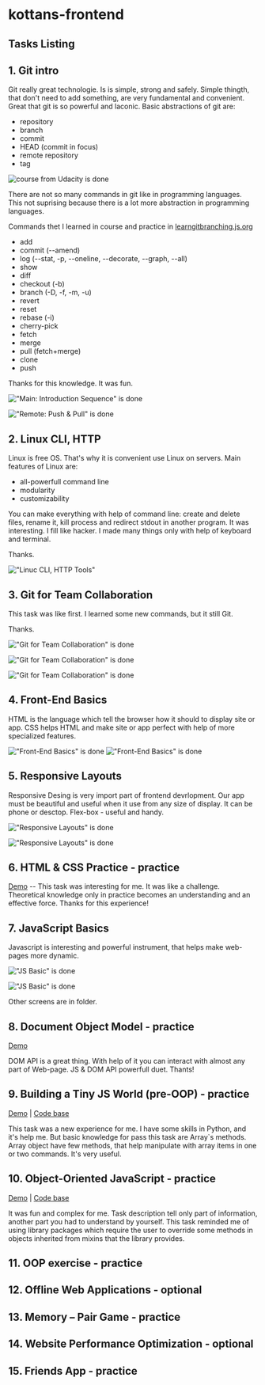 # kottans-frontend

## Tasks Listing

## 1. Git intro

  Git really great technologie. Is is simple, strong and safely. Simple thingth, that don't need to add something, are very fundamental and convenient.
  Great that git is so powerful and laconic. Basic abstractions of git are:
  - repository
  - branch
  - commit
  - HEAD (commit in focus)
  - remote repository
  - tag
  
![course from Udacity is done](/git_and_github/1-mini.png "course from Udacity is done")

 There are not so many commands in git like in programming languages. This not suprising because there is a lot more abstraction in programming languages.
 
 Commands thet I learned in course and practice in [learngitbranching.js.org](https://learngitbranching.js.org/?locale=ru_RU "Great App")
 
  - add
  - commit (--amend)
  - log (--stat, -p, --oneline, --decorate, --graph, --all)
  - show
  - diff
  - checkout (-b)
  - branch (-D, -f, -m, -u)
  - revert
  - reset
  - rebase (-i)
  - cherry-pick
  - fetch
  - merge
  - pull (fetch+merge)
  - clone
  - push
  
Thanks for this knowledge.  It was fun.

!["Main: Introduction Sequence" is done](/git_and_github/2-mini.png "'Main: Introduction Sequence' is done")

!["Remote: Push & Pull" is done](/git_and_github/3-mini.png "'Remote: Push & Pull' is done")
  
## 2. Linux CLI, HTTP

Linux is free OS. That's why it is convenient use Linux on servers. Main features of Linux are:
  - all-powerfull command line
  - modularity
  - customizability
  
You can make everything with help of command line: create and delete files, rename it, kill process and redirect stdout in another program.
It was interesting. I fill like hacker. I made many things only with help of keyboard and terminal.

Thanks.

!["Linuc CLI, HTTP Tools"](/task_linux_cli/1-3.png "'Linuc CLI, HTTP Tools' is done")

   
## 3. Git for Team Collaboration

  This task was like first. I learned some new commands, but it still Git.
  
  Thanks.
  
  !["Git for Team Collaboration" is done](/task_git_collaboration/git-collaboration-mini.png "'Git for Team Collaboration' is done")
  
  !["Git for Team Collaboration" is done](/task_git_collaboration/2-mini.png "'Git for Team Collaboration' is done")

  !["Git for Team Collaboration" is done](/task_git_collaboration/3-mini.png "'Git for Team Collaboration' is done")
  
## 4. Front-End Basics
  HTML is the language which tell the browser how it should to display site or app. CSS helps HTML and make site or app perfect with help of more specialized features.
  
  !["Front-End Basics" is done](task_html_css_intro/11.png "'Front-End Basics' is done")
  !["Front-End Basics" is done](task_html_css_intro/12.png "'Front-End Basics' is done")
  
## 5. Responsive Layouts

  Responsive Desing is very import part of frontend devrlopment. Our app must be beautiful and useful when it use from any size of display. It can be phone or desctop.
  Flex-box - useful and handy.
  
  !["Responsive Layouts" is done](/task_responsive_web_design/Responsive-Udacity.png "'Responsive Layouts' is done")

  !["Responsive Layouts" is done](/task_responsive_web_design/flex-frogs.png "'Responsive Layouts' is done")
  
## 6. HTML & CSS Practice - practice

[Demo](https://roophee.github.io/) -- 
This task was interesting for me. It was like a challenge. Theoretical knowledge only in practice becomes an understanding and an effective force. Thanks for this experience!


## 7. JavaScript Basics

Javascript is interesting and powerful instrument, that helps make web-pages more dynamic.

!["JS Basic" is done](/task_js_basics/JS_Basic.png "'JS Basic' is done")

!["JS Basic" is done](/task_js_basics/Curriculum.png "'JS Basic' is done")

Other screens are in folder.


## 8. Document Object Model - practice

[Demo](https://roophee.github.io/js1/)

DOM API is a great thing. With help of it you can interact with almost any part of Web-page. JS & DOM API powerfull duet. Thants!


## 9. Building a Tiny JS World (pre-OOP) - practice

[Demo](https://roophee.github.io/js-tyni-world-noOOP/) | 
[Code base](https://github.com/Roophee/frontend-2021-homeworks/tree/a-tyni-js-world-2/submissions/Roophee/a-tyni-js-world-roophee)

This task was a new experience for me. I have some skills in Python, and it's help me.  But basic knowledge for pass this task are Array`s methods. Array object have few methods, that help manipulate with array items in one or two commands. It's very useful.

## 10. Object-Oriented JavaScript - practice

[Demo](https://roophee.github.io/udacity-game/) | 
[Code base](https://github.com/Roophee/frontend-2021-homeworks/tree/js-oop/submissions/Roophee/js-oop)

It was fun and complex for me. Task description tell only part of information, another part you had to understand by yourself. This task reminded me of using library packages which require the user to override some methods in objects inherited from mixins that the library provides.



## 11. OOP exercise - practice
## 12. Offline Web Applications - optional
## 13. Memory – Pair Game - practice
## 14. Website Performance Optimization - optional
## 15. Friends App - practice
